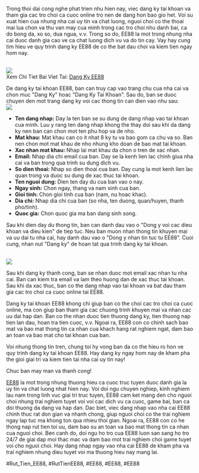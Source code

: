 <div class="content">
<p>Trong thoi dai cong nghe phat trien nhu hien nay, viec dang ky tai khoan va tham gia cac tro choi ca cuoc online tro nen de dang hon bao gio het. Voi su xuat hien cua nhung nha cai uy tin va chat luong, nguoi choi co the thoai mai lua chon va thu van may cua minh trong cac tro choi nhu danh bai, ca do bong da, xo so, dua ngua, v.v. Trong so do, EE88 la mot trong nhung nha cai duoc danh gia cao ve ca chat luong dich vu va do tin cay. Vay hay cung tim hieu ve quy trinh dang ky EE88 de co the bat dau choi va kiem tien ngay hom nay.</p><br><img src="https://ee88vn.wiki/wp-content/uploads/2025/04/Huong-dan-cac-buoc-dang-ky-tai-khoan-ca-cuoc-online.png"></br>
Xem Chi Tiet Bai Viet Tai: <a href="https://ee88vn.wiki/dang-ky-ee88/">Dang Ky EE88</a>
<p>De dang ky tai khoan EE88, ban can truy cap vao trang chu cua nha cai va chon muc "Dang Ky" hoac "Dang Ky Tai Khoan". Sau do, ban se duoc chuyen den mot trang dang ky voi cac thong tin can dien vao nhu sau:<br><img src="https://ee88vn.wiki/wp-content/uploads/2025/04/Vi-sao-nen-dang-ky-tai-khoan-tai-nha-cai-truc-tuyen.png"></br>
<ul>
<li><strong>Ten dang nhap:</strong> Day la ten ban se su dung de dang nhap vao tai khoan cua minh. Luu y rang ten dang nhap khong the thay doi sau khi da dang ky nen ban can chon mot ten phu hop va de nho.</li>
<li><strong>Mat khau:</strong> Mat khau can co it nhat 8 ky tu va bao gom ca chu va so. Ban nen chon mot mat khau de nho nhung kho doan de bao mat tai khoan.</li>
<li><strong>Xac nhan mat khau:</strong> Nhap lai mat khau da chon o tren de xac nhan.</li>
<li><strong>Email:</strong> Nhap dia chi email cua ban. Day se la kenh lien lac chinh giua nha cai va ban trong qua trinh su dung dich vu.</li>
<li><strong>So dien thoai:</strong> Nhap so dien thoai cua ban. Day cung la mot kenh lien lac quan trong va duoc su dung de xac thuc tai khoan.</li>
<li><strong>Ten nguoi dung:</strong> Dien ten day du cua ban vao o nay.</li>
<li><strong>Ngay sinh:</strong> Chon ngay, thang va nam sinh cua ban.</li>
<li><strong>Gioi tinh:</strong> Chon gioi tinh cua ban (nam, nu hoac khac).</li>
<li><strong>Dia chi:</strong> Nhap dia chi cua ban (so nha, ten duong, quan/huyen, thanh pho/tinh).</li>
<li><strong>Quoc gia:</strong> Chon quoc gia ma ban dang sinh song.</li>
</ul>
<p>Sau khi dien day du thong tin, ban can danh dau vao o "Dong y voi cac dieu khoan va dieu kien" de tiep tuc. Neu ban muon nhan thong tin khuyen mai va uu dai tu nha cai, hay danh dau vao o "Dong y nhan tin tuc tu EE88". Cuoi cung, nhan nut "Dang ky" de hoan tat qua trinh dang ky tai khoan.</p><br><img src="https://ee88vn.wiki/wp-content/uploads/2025/04/Huong-dan-cac-buoc-dang-ky-tai-khoan-ca-cuoc-online.png"></br>
<p>Sau khi dang ky thanh cong, ban se nhan duoc mot email xac nhan tu nha cai. Ban can kiem tra email va lam theo huong dan de xac thuc tai khoan. Sau khi da xac thuc, ban co the dang nhap vao tai khoan va bat dau tham gia cac tro choi ca cuoc online tai EE88.
<p>Dang ky tai khoan EE88 khong chi giup ban co the choi cac tro choi ca cuoc online, ma con giup ban tham gia cac chuong trinh khuyen mai va nhan cac uu dai hap dan. Ban co the nhan duoc tien thuong dang ky, tien thuong nap tien lan dau, hoan tra tien cuoc, v.v. Ngoai ra, EE88 con co chinh sach bao mat va bao mat thong tin ca nhan cua khach hang rat nghiem ngat, dam bao an toan va bao mat cho tai khoan cua ban.</p>
<p>Voi nhung thong tin tren, chung toi hy vong ban da co the hieu ro hon ve quy trinh dang ky tai khoan EE88. Hay dang ky ngay hom nay de kham pha the gioi giai tri va kiem tien tai nha cai uy tin nay!
<p>Chuc ban may man va thanh cong!</p>
</div><p><a href="https://ee88vn.wiki/">EE88</a> la mot trong nhung thuong hieu ca cuoc truc tuyen duoc danh gia la uy tin va chat luong nhat hien nay. Voi doi ngu chuyen nghiep, kinh nghiem lau nam trong linh vuc giai tri truc tuyen, EE88 cam ket mang den cho nguoi choi nhung trai nghiem tuyet voi voi cac dich vu ca cuoc, game bai, ban ca doi thuong da dang va hap dan. Dac biet, viec dang nhap vao nha cai EE88 chinh thuc rat don gian va nhanh chong, giup nguoi choi co the trai nghiem ngay lap tuc ma khong ton qua nhieu thoi gian. Ngoai ra, EE88 con co he thong nap rut tien toi uu, dam bao su an toan va bao mat thong tin ca nhan cua nguoi choi. Ben canh do, doi ngu ho tro cua EE88 luon san sang ho tro 24/7 de giai dap moi thac mac va dam bao mot trai nghiem choi game tuyet voi cho nguoi choi. Hay dang nhap ngay vao nha cai EE88 de kham pha va trai nghiem nhung dieu tuyet voi ma thuong hieu nay mang lai.</p>
#Rut_Tien_EE88, #RutTienEE88, #EE88, #EE88, #EE88
